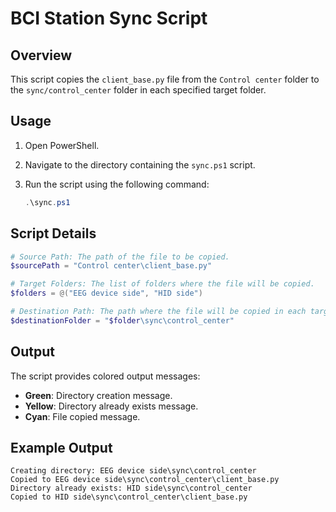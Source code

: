 # BCI Station Sync Script

## Overview

This script copies the `client_base.py` file from the `Control center` folder to the `sync/control_center` folder in each specified target folder.

## Usage

1. Open PowerShell.
2. Navigate to the directory containing the `sync.ps1` script.
3. Run the script using the following command:

    ```powershell
    .\sync.ps1
    ```

## Script Details

```powershell
# Source Path: The path of the file to be copied.
$sourcePath = "Control center\client_base.py"

# Target Folders: The list of folders where the file will be copied.
$folders = @("EEG device side", "HID side")

# Destination Path: The path where the file will be copied in each target folder.
$destinationFolder = "$folder\sync\control_center"
```

## Output

The script provides colored output messages:

- **Green**: Directory creation message.
- **Yellow**: Directory already exists message.
- **Cyan**: File copied message.

## Example Output

```plain text
Creating directory: EEG device side\sync\control_center
Copied to EEG device side\sync\control_center\client_base.py
Directory already exists: HID side\sync\control_center
Copied to HID side\sync\control_center\client_base.py
```
